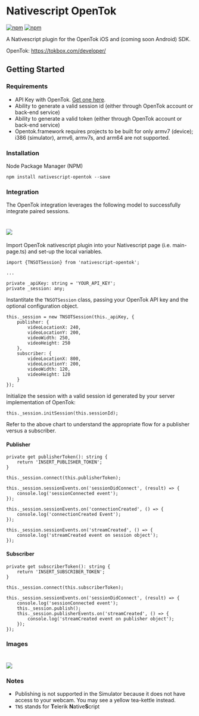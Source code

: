 # Nativescript OpenTok

[![npm](https://img.shields.io/npm/v/nativescript-opentok.svg?maxAge=2592000?style=plastic)](https://www.npmjs.com/package/nativescript-opentok) 
[![npm](https://img.shields.io/npm/dt/nativescript-opentok.svg?maxAge=2592000?style=plastic)](https://www.npmjs.com/package/nativescript-opentok)

A Nativescript plugin for the OpenTok iOS and (coming soon Android) SDK.

OpenTok: https://tokbox.com/developer/

## Getting Started

### Requirements
-  API Key with OpenTok. [Get one here](https://dashboard.tokbox.com/signups/new).
-  Ability to generate a valid session id (either through OpenTok account or back-end service)
-  Ability to generate a valid token (either through OpenTok account or back-end service)
-  Opentok.framework requires projects to be built for only armv7 (device); i386 (simulator), armv6, armv7s, and arm64 are not supported.

### Installation
Node Package Manager (NPM)

`npm install nativescript-opentok --save`

### Integration
The OpenTok integration leverages the following model to successfully integrate paired sessions.
# <img src="https://tokbox.com/developer/img/docs/publish_v2.jpeg" />


Import OpenTok nativescript plugin into your Nativescript page (i.e. main-page.ts) and set-up the local variables.
```
import {TNSOTSession} from 'nativescript-opentok';

...

private _apiKey: string = 'YOUR_API_KEY';
private _session: any;
```
Instantitate the `TNSOTSession` class, passing your OpenTok API key and the optional configuration object. 
```
this._session = new TNSOTSession(this._apiKey, {
    publisher: {
        videoLocationX: 240,
        videoLocationY: 200,
        videoWidth: 250,
        videoHeight: 250
    },
    subscriber: {
        videoLocationX: 800,
        videoLocationY: 200,
        videoWidth: 120,
        videoHeight: 120
    }
});
```
Initialize the session with a valid session id generated by your server implementation of OpenTok:
```
this._session.initSession(this.sessionId);
```

Refer to the above chart to understand the appropriate flow for a publisher versus a subscriber.

#### Publisher
```
private get publisherToken(): string {
    return 'INSERT_PUBLISHER_TOKEN';
}

this._session.connect(this.publisherToken);

this._session.sessionEvents.on('sessionDidConnect', (result) => {
    console.log('sessionConnected event');
});

this._session.sessionEvents.on('connectionCreated', () => {
    console.log('connectionCreated Event');
});

this._session.sessionEvents.on('streamCreated', () => {
    console.log('streamCreated event on session object');
});
```

#### Subscriber
```
private get subscriberToken(): string {
    return 'INSERT_SUBSCRIBER_TOKEN';
}

this._session.connect(this.subscriberToken);

this._session.sessionEvents.on('sessionDidConnect', (result) => {
    console.log('sessionConnected event');
    this._session.publish();
    this._session.publisherEvents.on('streamCreated', () => {
        console.log('streamCreated event on publisher object');
    });
});
```

### Images

# <img src="http://i.imgur.com/PxyZEFX.jpg" />

### Notes
- Publishing is not supported in the Simulator because it does not have access to your webcam. You may see a yellow tea-kettle instead.
- `TNS` stands for **T**elerik **N**ative**S**cript
